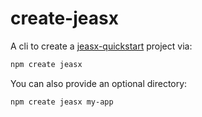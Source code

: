 # create-jeasx

A cli to create a [jeasx-quickstart](https://github.com/jeasx/quickstart) project via:

```bash
npm create jeasx
```

You can also provide an optional directory:

```bash
npm create jeasx my-app
```
